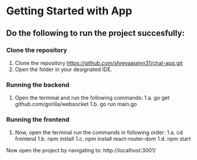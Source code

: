 # Getting Started with App

## Do the following to run the project succesfully:
   
   ### Clone the repository
   1. Clone the repository https://github.com/shreyaajainn31/chat-app.git 
   2. Open the folder in your designated IDE.
   
   ### Running the backend

   1. Open the terminal and run the following commands:
      1.a. go get github.com/gorilla/websocket
      1.b. go run main.go

   ### Running the frontend
   1. Now, open the terminal run the commands in following order:
      1.a. cd frontend
      1.b. npm install
      1.c. npm install react-router-dom
      1.d. npm start
   
   
Now open the project by navigating to: http://localhost:3001/